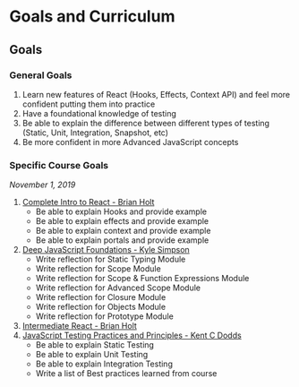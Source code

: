 # Goals and Curriculum
## Goals
### General Goals
1) Learn new features of React (Hooks, Effects, Context API) and feel more confident putting them into practice
2) Have a foundational knowledge of testing
3) Be able to explain the difference between different types of testing (Static, Unit, Integration, Snapshot, etc)
4) Be more confident in more Advanced JavaScript concepts

### Specific Course Goals
*November 1, 2019*
1) [Complete Intro to React - Brian Holt](https://frontendmasters.com/courses/complete-react-v5/)
	- Be able to explain Hooks and provide example
	- Be able to explain effects and provide example
	- Be able to explain context and provide example
	- Be able to explain portals and provide example
2) [Deep JavaScript Foundations  - Kyle Simpson](https://frontendmasters.com/courses/deep-javascript-v3/)
	- Write reflection for Static Typing Module
	- Write reflection for Scope Module
	- Write reflection for Scope & Function Expressions Module
	- Write reflection for Advanced Scope Module
	- Write reflection for Closure Module
	- Write reflection for Objects Module
	- Write reflection for Prototype Module
3) [Intermediate React - Brian Holt](https://frontendmasters.com/courses/intermediate-react-v2/)
4) [JavaScript Testing Practices and Principles - Kent C Dodds](https://frontendmasters.com/courses/testing-practices-principles/)
	- Be able to explain Static Testing
	- Be able to explain Unit Testing
	- Be able to explain Integration Testing
	- Write a list of Best practices learned from course